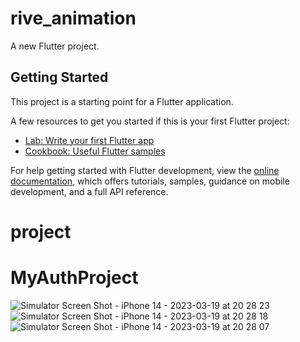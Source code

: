 # rive_animation

A new Flutter project.

## Getting Started

This project is a starting point for a Flutter application.

A few resources to get you started if this is your first Flutter project:

- [Lab: Write your first Flutter app](https://docs.flutter.dev/get-started/codelab)
- [Cookbook: Useful Flutter samples](https://docs.flutter.dev/cookbook)

For help getting started with Flutter development, view the
[online documentation](https://docs.flutter.dev/), which offers tutorials,
samples, guidance on mobile development, and a full API reference.
# project
# MyAuthProject
![Simulator Screen Shot - iPhone 14 - 2023-03-19 at 20 28 23](https://user-images.githubusercontent.com/100945644/226184530-547f681f-acc9-4f5a-8d39-6dbd445bdaff.png)
![Simulator Screen Shot - iPhone 14 - 2023-03-19 at 20 28 18](https://user-images.githubusercontent.com/100945644/226184534-699741d9-afff-4dc3-a39d-3fca799f76aa.png)
![Simulator Screen Shot - iPhone 14 - 2023-03-19 at 20 28 07](https://user-images.githubusercontent.com/100945644/226184538-254f14d0-bfa5-4448-8984-e8da6079d4da.png)
